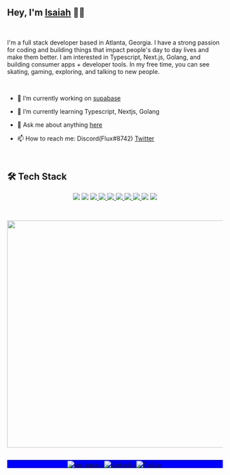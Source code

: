 ## Hey, I'm [Isaiah](https://isaiah-hamilton.com) 👋🏾

<br>

I'm a full stack developer based in Atlanta, Georgia. I have a strong passion for coding and building things that impact people's day to day lives and make them better. I am interested in Typescript, Next.js, Golang, and building consumer apps + developer tools. In my free time, you can see skating, gaming, exploring, and talking to new people.

<br>

- 🔭 I’m currently working on [supabase](https://github.com/supabase)

- 🌱 I’m currently learning Typescript, Nextjs, Golang

- 💬 Ask me about anything [here](https://github.com/Isaiah-Hamilton/Isaiah-Hamilton/issues)

- 📫 How to reach me: Discord(Flux#8742) [Twitter](https://twitter.com/isaiah7hamilton)

<br>

## 🛠 Tech Stack

<p align="center">
  <img src="https://img.shields.io/badge/-JavaScript-05122A?style=flat&logo=javascript">
  <img src="https://img.shields.io/badge/-TypeScript-05122A?style=flat&logo=typeScript">
  <a href="https://supabase.com">
    <img src="https://img.shields.io/badge/-Supabase-05122A?style=flat&logo=supabase">
  </a>
  <a href="https://tailwindcss.com">
    <img src="https://img.shields.io/badge/-Tailwindcss-05122A?style=flat&logo=tailwindcss">
  </a>
  <a href="https://go.dev/">
    <img src="https://img.shields.io/badge/-Golang-05122A?style=flat&logo=go">
  </a>
  <a href="https://nextjs.org/">
    <img src="https://img.shields.io/badge/-Nextjs-05122A?style=flat&logo=next.js">
  </a>
  <a href="https://reactjs.org/">
    <img src="https://img.shields.io/badge/-React-05122A?style=flat&logo=react">
  </a>
  <a href="https://deno.land/">
    <img src="https://img.shields.io/badge/-Deno-05122A?style=flat&logo=deno">
  </a>
  <img src="https://img.shields.io/badge/-Git-05122A?style=flat&logo=git">
  <a href="https://github.com">
    <img src="https://img.shields.io/badge/-GitHub-05122A?style=flat&logo=github">
  </a>
</p>

<br />

<p align="center">
  <img width="530em" src="https://github-readme-stats.vercel.app/api?username=Isaiah-Hamilton&theme=github_dark&show_icons=true&hide_border=true&include_all_commits=true&count_private=true">
</p>
  
##

<p align="center" style="background:blue">
  <a href="https://www.instagram.com/isaiah7hamilton/" target="_blank">
    <img align="center" src="https://img.shields.io/badge/-isaiah7hamilton-05122A?style=flat&logo=instagram" alt="Instagram"/>
  </a>
  <a href="https://www.linkedin.com/in/isaiah-hamilton-093361209/" target="_blank">
    <img align="center" src="https://img.shields.io/badge/-Isaiah%20Hamilton-05122A?style=flat&logo=linkedin" alt="Linkedin"/>
  </a>
  <a href="https://twitter.com/Isaiah7Hamilton" target="_blank">
    <img align="center" src="https://img.shields.io/badge/-isaiah7hamilton-05122A?style=flat&logo=twitter" alt="Twitter"/>
  </a>
</p>
